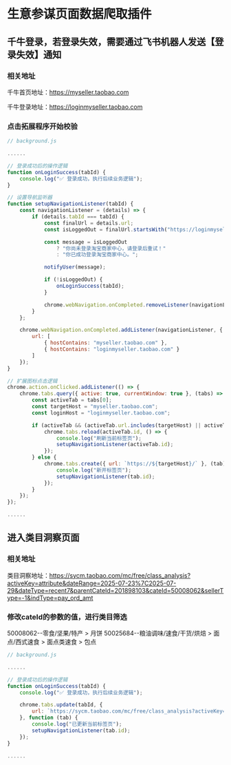 # 生意参谋页面数据爬取插件

## 千牛登录，若登录失效，需要通过飞书机器人发送【登录失效】通知

### 相关地址

千牛首页地址：https://myseller.taobao.com

千牛登录地址：https://loginmyseller.taobao.com

### 点击拓展程序开始校验

```js
// background.js

......

// 登录成功后的操作逻辑
function onLoginSuccess(tabId) {
    console.log("✅ 登录成功，执行后续业务逻辑");
}

// 设置导航监听器
function setupNavigationListener(tabId) {
    const navigationListener = (details) => {
        if (details.tabId === tabId) {
            const finalUrl = details.url;
            const isLoggedOut = finalUrl.startsWith("https://loginmyseller.taobao.com");

            const message = isLoggedOut
                ? "你尚未登录淘宝商家中心，请登录后重试！"
                : "你已成功登录淘宝商家中心。";

            notifyUser(message);

            if (!isLoggedOut) {
                onLoginSuccess(tabId);
            }

            chrome.webNavigation.onCompleted.removeListener(navigationListener);
        }
    };

    chrome.webNavigation.onCompleted.addListener(navigationListener, {
        url: [
            { hostContains: "myseller.taobao.com" },
            { hostContains: "loginmyseller.taobao.com" }
        ]
    });
}

// 扩展图标点击逻辑
chrome.action.onClicked.addListener(() => {
    chrome.tabs.query({ active: true, currentWindow: true }, (tabs) => {
        const activeTab = tabs[0];
        const targetHost = "myseller.taobao.com";
        const loginHost = "loginmyseller.taobao.com";

        if (activeTab && (activeTab.url.includes(targetHost) || activeTab.url.includes(loginHost))) {
            chrome.tabs.reload(activeTab.id, () => {
                console.log("刷新当前标签页");
                setupNavigationListener(activeTab.id);
            });
        } else {
            chrome.tabs.create({ url: `https://${targetHost}/` }, (tab) => {
                console.log("新开标签页");
                setupNavigationListener(tab.id);
            });
        }
    });
});

......
```

## 进入类目洞察页面

### 相关地址

类目洞察地址：https://sycm.taobao.com/mc/free/class_analysis?activeKey=attribute&dateRange=2025-07-23%7C2025-07-29&dateType=recent7&parentCateId=201898103&cateId=50008062&sellerType=-1&indType=pay_ord_amt

### 修改cateId的参数的值，进行类目筛选

50008062--零食/坚果/特产 > 月饼
50025684--粮油调味/速食/干货/烘焙 > 面点/西式速食 > 面点类速食 > 包点

```js
// background.js

......

// 登录成功后的操作逻辑
function onLoginSuccess(tabId) {
    console.log("✅ 登录成功，执行后续业务逻辑");

    chrome.tabs.update(tabId, {
        url: `https://sycm.taobao.com/mc/free/class_analysis?activeKey=attribute&dateRange=2025-07-23%7C2025-07-29&dateType=recent7&parentCateId=201898103&cateId=50025684&sellerType=-1&indType=pay_ord_amt`
    }, function (tab) {
        console.log("已更新当前标签页");
        setupNavigationListener(tab.id);
    });
}

......
```

